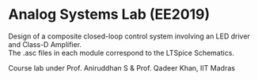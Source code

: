 # Analog Systems Lab (EE2019)
Design of a composite closed-loop control system involving an LED driver and Class-D Amplifier.\
The .asc files in each module correspond to the LTSpice Schematics.

Course lab under Prof. Aniruddhan S & Prof. Qadeer Khan, IIT Madras


